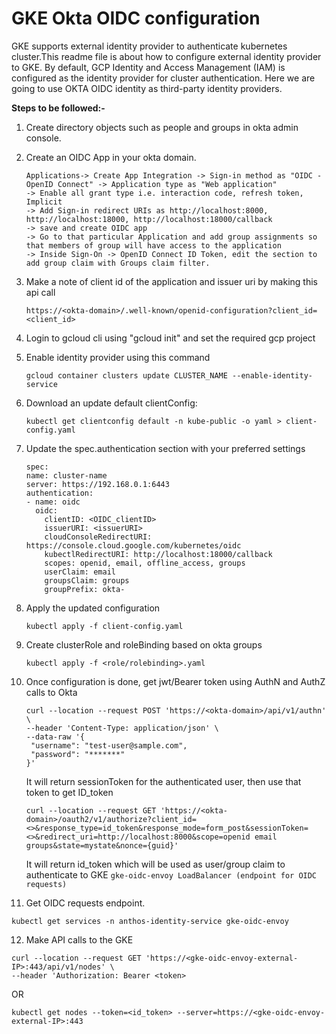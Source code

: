 # GKE Okta OIDC configuration 
GKE supports external identity provider to authenticate kubernetes cluster.This readme file is about how to configure 
external identity provider to GKE. By default, GCP Identity and Access Management (IAM) is configured as the identity
provider for cluster authentication. Here we are going to use OKTA OIDC identity as third-party identity providers.

**Steps to be followed:-**

1. Create directory objects such as people and groups in okta admin console.
2. Create an OIDC App in your okta domain.
    ```
   Applications-> Create App Integration -> Sign-in method as "OIDC - OpenID Connect" -> Application type as "Web application"
   -> Enable all grant type i.e. interaction code, refresh token, Implicit
   -> Add Sign-in redirect URIs as http://localhost:8000, http://localhost:18000, http://localhost:18000/callback
   -> save and create OIDC app
   -> Go to that particular Application and add group assignments so that members of group will have access to the application
   -> Inside Sign-On -> OpenID Connect ID Token, edit the section to add group claim with Groups claim filter.
   ```
3. Make a note of client id of the application and issuer uri by making this api call
   ```
   https://<okta-domain>/.well-known/openid-configuration?client_id=<client_id>
   ```
4. Login to gcloud cli using "gcloud init" and set the required gcp project
5. Enable identity provider using this command 
   ```
   gcloud container clusters update CLUSTER_NAME --enable-identity-service
   ```
6. Download an update default clientConfig:
   ```
   kubectl get clientconfig default -n kube-public -o yaml > client-config.yaml
   ```
7. Update the spec.authentication section with your preferred settings
   ```
   spec:
   name: cluster-name
   server: https://192.168.0.1:6443
   authentication:
   - name: oidc
     oidc:
       clientID: <OIDC_clientID>
       issuerURI: <issuerURI>
       cloudConsoleRedirectURI: https://console.cloud.google.com/kubernetes/oidc
       kubectlRedirectURI: http://localhost:18000/callback
       scopes: openid, email, offline_access, groups
       userClaim: email
       groupsClaim: groups
       groupPrefix: okta-
   ```
8. Apply the updated configuration
   ```
   kubectl apply -f client-config.yaml
   ```
9. Create clusterRole and roleBinding based on okta groups
   ```
   kubectl apply -f <role/rolebinding>.yaml
   ```
10. Once configuration is done, get jwt/Bearer token using AuthN and AuthZ calls to Okta
    ```
    curl --location --request POST 'https://<okta-domain>/api/v1/authn' \
    --header 'Content-Type: application/json' \
    --data-raw '{
     "username": "test-user@sample.com",
     "password": "*******"
    }'
    ```
    It will return sessionToken for the authenticated user, then use that token to get ID_token
    ```
    curl --location --request GET 'https://<okta-domain>/oauth2/v1/authorize?client_id=<>&response_type=id_token&response_mode=form_post&sessionToken=<>&redirect_uri=http://localhost:8000&scope=openid email groups&state=mystate&nonce={guid}'
    ```
    It will return id_token which will be used as user/group claim to authenticate to GKE `gke-oidc-envoy LoadBalancer (endpoint for OIDC requests)`

11. Get OIDC requests endpoint.
   ```
   kubectl get services -n anthos-identity-service gke-oidc-envoy
   ```

12. Make API calls to the GKE 
   ```
   curl --location --request GET 'https://<gke-oidc-envoy-external-IP>:443/api/v1/nodes' \
   --header 'Authorization: Bearer <token>
   ```
   OR
   ```
   kubectl get nodes --token=<id_token> --server=https://<gke-oidc-envoy-external-IP>:443
   ```